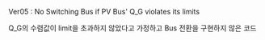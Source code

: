 Ver05 : No Switching Bus if PV Bus' Q_G violates its limits

Q_G의 수렴값이 limit을 초과하지 않았다고 가정하고 Bus 전환을 구현하지 않은 코드
